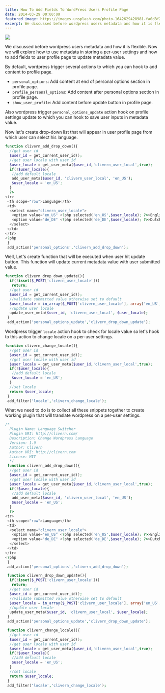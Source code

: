 ```yaml
---
title: How To Add Fields To WordPress Users Profile Page
date: 2014-03-29 00:00:00
featured_image: https://images.unsplash.com/photo-1642629428981-fa0d8f2700af
excerpt: We discussed before wordpress users metadata and how it is flexible. Now we will explore how to use metadata in storing a per-user settings and how to add fields to user profile page to update metadata value.
---
```


![](https://images.unsplash.com/photo-1642629428981-fa0d8f2700af)

We discussed before wordpress users metadata and how it is flexible. Now we will explore how to use metadata in storing a per-user settings and how to add fields to user profile page to update metadata value.

By default, wordpress trigger several actions to which you can hook to add content to profile page.

- `personal_options`: Add content at end of personal options section in profile page.
- `profile_personal_options`: Add content after personal options section in profile page.
- `show_user_profile`: Add content before update button in profile page.

Also wordpress trigger `personal_options_update` action hook on profile settings update to which you can hook to save user inputs in metadata value.

Now let's create drop-down list that will appear in user profile page from which user can select his language.

```php
function clivern_add_drop_down(){
  //get user id
  $user_id = get_current_user_id();
  //get user locale with user id
  $user_locale = get_user_meta($user_id,'clivern_user_local',true);
  if(!$user_locale){
   //add default locale
   add_user_meta($user_id, 'clivern_user_local', 'en_US');
   $user_locale = 'en_US';
  }
  ?>
<tr>
 <th scope="row">Language</th>
 <td>
  <select name="clivern_user_locale">
   <option value="en_US" <?php selected('en_US',$user_locale); ?>>English</option>
   <option value="de_DE" <?php selected('de_DE',$user_locale); ?>>Dutch</option>
  </select>
 </td>
</tr>
<?php
 }
 add_action('personal_options','clivern_add_drop_down');
```

Well, Let's create function that will be executed when user hit update button. This function will update current metadata value with user submitted value.

```php
function clivern_drop_down_update(){
  if(!isset($_POST['clivern_user_locale']))
   return;
  //get user id
  $user_id = get_current_user_id();
  //validate submitted value otherwise set to default
  $user_locale = in_array($_POST['clivern_user_locale'], array('en_US','de_DE')) ? $_POST['clivern_user_locale']: 'en_US';
  //update user locale
  update_user_meta($user_id, 'clivern_user_local', $user_locale);
 }
 add_action('personal_options_update','clivern_drop_down_update');
```

Wordpress trigger `locale` action hook to check for locale value so let's hook to this action to change locale on a per-user settings.

```php
function clivern_change_locale(){
  //get user id
  $user_id = get_current_user_id();
  //get user locale with user id
  $user_locale = get_user_meta($user_id,'clivern_user_local',true);
  if(!$user_locale){
   //add default locale
   $user_locale = 'en_US';
  }
  //set locale
  return $user_locale;
 }
 add_filter('locale','clivern_change_locale');
```

What we need to do is to collect all these snippets together to create working plugin that will translate wordpress on a per-user settings.

```php
/*
  Plugin Name: Language Switcher
  Plugin URI: http://clivern.com/
  Description: Change Wordpress Language
  Version: 1.0
  Author: Clivern
  Author URI: http://clivern.com
  License: MIT
  */
 function clivern_add_drop_down(){
  //get user id
  $user_id = get_current_user_id();
  //get user locale with user id
  $user_locale = get_user_meta($user_id,'clivern_user_local',true);
  if(!$user_locale){
   //add default locale
   add_user_meta($user_id, 'clivern_user_local', 'en_US');
   $user_locale = 'en_US';
  }
  ?>
<tr>
 <th scope="row">Language</th>
 <td>
  <select name="clivern_user_locale">
   <option value="en_US" <?php selected('en_US',$user_locale); ?>>English</option>
   <option value="de_DE" <?php selected('de_DE',$user_locale); ?>>Dutch</option>
  </select>
 </td>
</tr>
<?php
 }
 add_action('personal_options','clivern_add_drop_down');

 function clivern_drop_down_update(){
  if(!isset($_POST['clivern_user_locale']))
   return;
  //get user id
  $user_id = get_current_user_id();
  //validate submitted value otherwise set to default
  $user_locale = in_array($_POST['clivern_user_locale'], array('en_US','de_DE')) ? $_POST['clivern_user_locale']: 'en_US';
  //update user locale
  update_user_meta($user_id, 'clivern_user_local', $user_locale);
 }
 add_action('personal_options_update','clivern_drop_down_update');

 function clivern_change_locale(){
  //get user id
  $user_id = get_current_user_id();
  //get user locale with user id
  $user_locale = get_user_meta($user_id,'clivern_user_local',true);
  if(!$user_locale){
   //add default locale
   $user_locale = 'en_US';
  }
  //set locale
  return $user_locale;
 }
 add_filter('locale','clivern_change_locale');
```